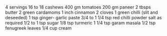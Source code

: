 4 servings
16 to 18 cashews
400 gm tomatoes
200 gm paneer
2 tbsps butter
2 green cardamoms
1 inch cinnamon
2 cloves
1 green chilli (slit and deseeded)
1 tsp ginger- garlic paste
3/4 to 1 1/4 tsp red chilli powder
salt as required
1/2 to 1 tsp sugar
1/8 tsp turmeric
1 1/4 tsp garam masala
1/2 tsp fenugreek leaves
1/4 cup cream